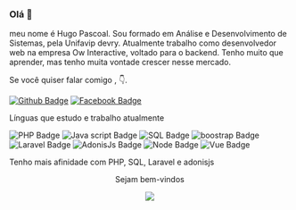 ### Olá 👋
 meu nome é Hugo Pascoal. Sou formado em Análise e Desenvolvimento de Sistemas, pela Unifavip devry. Atualmente trabalho como desenvolvedor web na empresa Ow Interactive, voltado para o backend. Tenho muito que aprender, mas tenho muita vontade crescer nesse mercado.

Se você quiser falar comigo , 👇.

[![Github Badge]( 	https://img.shields.io/badge/LinkedIn-0077B5?style=for-the-badge&logo=linkedin&logoColor=white&link=https://www.linkedin.com/in/hugo-pascoal-brito/)](https://www.linkedin.com/in/hugo-pascoal-brito/)
[![Facebook Badge](https://img.shields.io/badge/Facebook-1877F2?style=for-the-badge&logo=facebook&logoColor=white&link=https://www.facebook.com/HugoPascoalBrito/)](https://www.facebook.com/HugoPascoalBrito/)

Línguas que estudo e trabalho atualmente

![PHP Badge](https://img.shields.io/badge/PHP-777BB4?style=for-the-badge&logo=php&logoColor=white)
![Java script Badge](https://img.shields.io/badge/JavaScript-F7DF1E?style=for-the-badge&logo=javascript&logoColor=black)
![SQL Badge](https://img.shields.io/badge/MySQL-00000F?style=for-the-badge&logo=mysql&logoColor=white)
![boostrap Badge](https://img.shields.io/badge/Bootstrap-563D7C?style=for-the-badge&logo=bootstrap&logoColor=white)
![Laravel Badge](https://img.shields.io/badge/Laravel-FF2D20?style=for-the-badge&logo=laravel&logoColor=white)
![AdonisJs Badge](https://img.shields.io/badge/adonis%20js-220052?style=for-the-badge&logo=adonisjs&logoColor=white)
![Node Badge](https://img.shields.io/badge/Node.js-339933?style=for-the-badge&logo=nodedotjs&logoColor=white)
![Vue Badge](https://img.shields.io/badge/vue-js-339933?style=for-the-badge&logo=nodedotjs&logoColor=white)

Tenho mais afinidade com PHP, SQL, Laravel e adonisjs

<p align="center"> Sejam bem-vindos</p>
<p align="center">   <img alingn="center" src="https://profile-counter.glitch.me/hugopascoal2570/count.svg" /></p>

